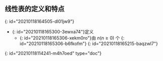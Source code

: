 ## 线性表的定义和特点
{: id="20210118164505-dl01jw9"}

- {: id="20210118165300-3ewxa74"}定义
  - {: id="20210118165306-xekm0ro"}由 $n(n\geq0)$ 个
  {: id="20210118165306-b6fkofm"}
{: id="20210118165215-baqzwl7"}


{: id="20210118114241-m4h7oed" type="doc"}
